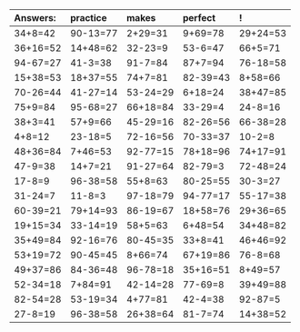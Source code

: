 | Answers: | practice | makes | perfect | ! |
| :--- | :--- | :--- | :--- | :--- |
| 34+8=42 | 90-13=77 | 2+29=31 | 9+69=78 | 29+24=53 | 
| 36+16=52 | 14+48=62 | 32-23=9 | 53-6=47 | 66+5=71 | 
| 94-67=27 | 41-3=38 | 91-7=84 | 87+7=94 | 76-18=58 | 
| 15+38=53 | 18+37=55 | 74+7=81 | 82-39=43 | 8+58=66 | 
| 70-26=44 | 41-27=14 | 53-24=29 | 6+18=24 | 38+47=85 | 
| 75+9=84 | 95-68=27 | 66+18=84 | 33-29=4 | 24-8=16 | 
| 38+3=41 | 57+9=66 | 45-29=16 | 82-26=56 | 66-38=28 | 
| 4+8=12 | 23-18=5 | 72-16=56 | 70-33=37 | 10-2=8 | 
| 48+36=84 | 7+46=53 | 92-77=15 | 78+18=96 | 74+17=91 | 
| 47-9=38 | 14+7=21 | 91-27=64 | 82-79=3 | 72-48=24 | 
| 17-8=9 | 96-38=58 | 55+8=63 | 80-25=55 | 30-3=27 | 
| 31-24=7 | 11-8=3 | 97-18=79 | 94-77=17 | 55-17=38 | 
| 60-39=21 | 79+14=93 | 86-19=67 | 18+58=76 | 29+36=65 | 
| 19+15=34 | 33-14=19 | 58+5=63 | 6+48=54 | 34+48=82 | 
| 35+49=84 | 92-16=76 | 80-45=35 | 33+8=41 | 46+46=92 | 
| 53+19=72 | 90-45=45 | 8+66=74 | 67+19=86 | 76-8=68 | 
| 49+37=86 | 84-36=48 | 96-78=18 | 35+16=51 | 8+49=57 | 
| 52-34=18 | 7+84=91 | 42-14=28 | 77-69=8 | 39+49=88 | 
| 82-54=28 | 53-19=34 | 4+77=81 | 42-4=38 | 92-87=5 | 
| 27-8=19 | 96-38=58 | 26+38=64 | 81-7=74 | 14+38=52 | 

